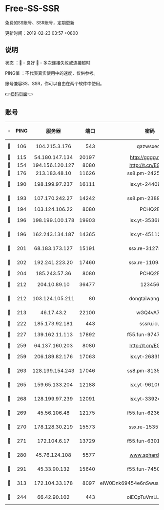 # Free-SS-SSR

免费的SS账号、SSR账号，定期更新

更新时间：2019-02-23 03:57 +0800

## 说明

状态     ：🙂 - 良好 🙁 - 多次连接失败或连接超时

PING值   ：不代表真实使用中的速度，仅供参考。

账号兼容SS、SSR，你可以自由在两个软件中使用。

👉[扫码页面](https://liesauer.github.io/free-ss-ssr.github.io/)👈

## 账号

|-|PING|服务器|端口|密码|加密方式|区域|
|:----:|:----:|:-----:|-----:|:----:|:----:|:----:|
|🙂|106|104.215.3.176|543|qazwsxedc|aes-256-gcm|JP|
|🙂|115|54.180.147.134|20197|http://gggg.rocks|chacha20|KR|
|🙂|154|194.156.120.127|8080|http://t.cn/EGJIyrl|rc4-md5|RU|
|🙂|176|213.183.48.10|11626|ss8.pm-24251801|rc4-md5|RU|
|🙂|190|198.199.97.237|16111|isx.yt-24409459|aes-256-cfb|US|
|🙂|193|107.170.242.27|14242|ss8.pm-23899495|aes-256-cfb|US|
|🙂|194|103.124.106.22|8080|PCHQ2E|rc4-md5|US|
|🙂|196|198.199.100.178|19903|isx.yt-35369856|aes-256-cfb|US|
|🙂|196|162.243.134.187|14365|isx.yt-45112084|aes-256-cfb|US|
|🙂|201|68.183.173.127|15191|ssx.re-31278035|aes-256-cfb|US|
|🙂|202|192.241.223.20|17460|ssx.re-11098249|aes-256-cfb|US|
|🙂|204|185.243.57.36|8080|PCHQ2E|rc4-md5|US|
|🙂|212|204.10.89.10|36477|123456|aes-256-cfb|US|
|🙂|212|103.124.105.211|80|dongtaiwang.com|aes-256-cfb|US|
|🙂|213|46.17.43.2|22100|wGQ4vA7D|aes-256-gcm|RU|
|🙂|222|185.173.92.181|443|sssru.icu|rc4-md5|RU|
|🙂|227|139.162.11.113|17892|f55.fun-97471497|aes-256-cfb|SG|
|🙂|259|64.137.160.203|8080|http://t.cn/EGJIyrl|rc4-md5|CA|
|🙂|259|206.189.82.176|17063|isx.yt-26835607|aes-256-cfb|SG|
|🙂|263|128.199.154.243|17046|ss8.pm-81354782|aes-256-cfb|SG|
|🙂|265|159.65.133.204|12188|isx.yt-96106830|aes-256-cfb|SG|
|🙂|268|128.199.97.239|12091|isx.yt-33924211|aes-256-cfb|SG|
|🙂|269|45.56.106.48|12175|f55.fun-62365029|aes-256-cfb|US|
|🙂|270|178.128.30.219|15573|ssx.re-15357088|aes-256-cfb|SG|
|🙂|271|172.104.6.17|13729|f55.fun-63016216|aes-256-cfb|US|
|🙂|280|45.76.124.108|5577|www.sphard.com|aes-256-cfb|AU|
|🙂|291|45.33.90.132|15640|f55.fun-74501505|aes-256-cfb|US|
|🙂|313|172.104.33.178|8097|eIW0Dnk69454e6nSwuspv9DmS201tQ0D|aes-256-cfb|SG|
|🙁|244|66.42.90.102|443|oiECpTuVmLLxk4Ts|aes-256-cfb|US|
